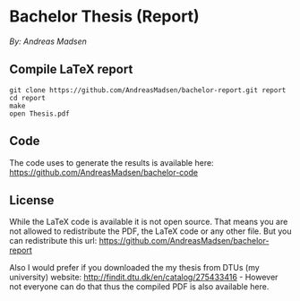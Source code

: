 # Bachelor Thesis (Report)

_By: Andreas Madsen_

## Compile LaTeX report

```shell
git clone https://github.com/AndreasMadsen/bachelor-report.git report
cd report
make
open Thesis.pdf
```

## Code

The code uses to generate the results is available here:
https://github.com/AndreasMadsen/bachelor-code

## License

While the LaTeX code is available it is not open source. That means you are not
allowed to redistribute the PDF, the LaTeX code or any other file. But you can
redistribute this url: https://github.com/AndreasMadsen/bachelor-report

Also I would prefer if you downloaded the my thesis from DTUs (my university)
website: http://findit.dtu.dk/en/catalog/275433416 - However not everyone can
do that thus the compiled PDF is also available here.
